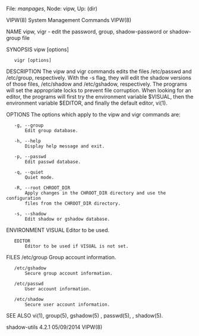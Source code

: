 File: *manpages*,  Node: vipw,  Up: (dir)

VIPW(8)                   System Management Commands                   VIPW(8)



NAME
       vipw, vigr - edit the password, group, shadow-password or shadow-group
       file

SYNOPSIS
       vipw [options]

       vigr [options]

DESCRIPTION
       The vipw and vigr commands edits the files /etc/passwd and /etc/group,
       respectively. With the -s flag, they will edit the shadow versions of
       those files, /etc/shadow and /etc/gshadow, respectively. The programs
       will set the appropriate locks to prevent file corruption. When looking
       for an editor, the programs will first try the environment variable
       $VISUAL, then the environment variable $EDITOR, and finally the default
       editor, vi(1).

OPTIONS
       The options which apply to the vipw and vigr commands are:

       -g, --group
           Edit group database.

       -h, --help
           Display help message and exit.

       -p, --passwd
           Edit passwd database.

       -q, --quiet
           Quiet mode.

       -R, --root CHROOT_DIR
           Apply changes in the CHROOT_DIR directory and use the configuration
           files from the CHROOT_DIR directory.

       -s, --shadow
           Edit shadow or gshadow database.

ENVIRONMENT
       VISUAL
           Editor to be used.

       EDITOR
           Editor to be used if VISUAL is not set.

FILES
       /etc/group
           Group account information.

       /etc/gshadow
           Secure group account information.

       /etc/passwd
           User account information.

       /etc/shadow
           Secure user account information.

SEE ALSO
       vi(1), group(5), gshadow(5) , passwd(5), , shadow(5).



shadow-utils 4.2.1                05/09/2014                           VIPW(8)
